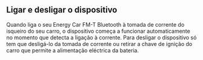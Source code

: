 ## Ligar e desligar o dispositivo

Quando liga o seu Energy Car FM-T Bluetooth à tomada de corrente do isqueiro do seu carro, o dispositivo começa a funcionar automaticamente no momento que detecta a ligação à corrente. Para desligar o dispositivo só tem que desligá-lo da tomada de corrente ou retirar a chave de ignição do carro que permite a alimentação eléctrica da bateria. 
